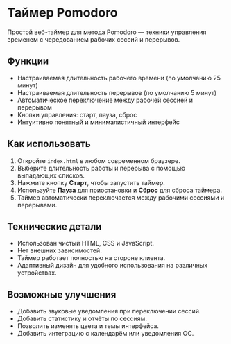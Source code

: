 # Таймер Pomodoro

Простой веб-таймер для метода Pomodoro — техники управления временем с чередованием рабочих сессий и перерывов.

## Функции

- Настраиваемая длительность рабочего времени (по умолчанию 25 минут)
- Настраиваемая длительность перерывов (по умолчанию 5 минут)
- Автоматическое переключение между рабочей сессией и перерывом
- Кнопки управления: старт, пауза, сброс
- Интуитивно понятный и минималистичный интерфейс

## Как использовать

1. Откройте `index.html` в любом современном браузере.
2. Выберите длительность работы и перерыва с помощью выпадающих списков.
3. Нажмите кнопку **Старт**, чтобы запустить таймер.
4. Используйте **Пауза** для приостановки и **Сброс** для сброса таймера.
5. Таймер автоматически переключается между рабочими сессиями и перерывами.

## Технические детали

- Использован чистый HTML, CSS и JavaScript.
- Нет внешних зависимостей.
- Таймер работает полностью на стороне клиента.
- Адаптивный дизайн для удобного использования на различных устройствах.

## Возможные улучшения

- Добавить звуковые уведомления при переключении сессий.
- Добавить статистику и отчёты по сессиям.
- Позволить изменять цвета и темы интерфейса.
- Добавить интеграцию с календарём или уведомления ОС.